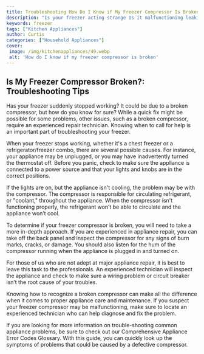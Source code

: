 ```yaml
---
title: Troubleshooting How Do I Know if My Freezer Compressor Is Broken
description: "Is your freezer acting strange Is it malfunctioning leaking or not running at all In this blog post learn how to diagnose a broken freezer compressor and what solutions can help"
keywords: freezer
tags: ["Kitchen Appliances"]
author: Curtis
categories: ["Household Appliances"]
cover: 
 image: /img/kitchenappliances/49.webp
 alt: 'How do I know if my freezer compressor is broken'
---
```

## Is My Freezer Compressor Broken?: Troubleshooting Tips
Has your freezer suddenly stopped working? It could be due to a broken compressor, but how do you know for sure? While a quick fix might be possible for some problems, other issues, such as a broken compressor, require an experienced repair technician. Knowing when to call for help is an important part of troubleshooting your freezer.

When your freezer stops working, whether it's a chest freezer or a refrigerator/freezer combo, there are several possible causes. For instance, your appliance may be unplugged, or you may have inadvertently turned the thermostat off. Before you panic, check to make sure the appliance is connected to a power source and that your lights and knobs are in the correct positions.

If the lights are on, but the appliance isn't cooling, the problem may be with the compressor. The compressor is responsible for circulating refrigerant, or "coolant," throughout the appliance. When the compressor isn't functioning properly, the refrigerant won’t be able to circulate and the appliance won’t cool.

To determine if your freezer compressor is broken, you will need to take a more in-depth approach. If you are experienced in appliance repair, you can take off the back panel and inspect the compressor for any signs of burn marks, cracks, or damage. You should also listen for the hum of the compressor running when the appliance is plugged in and turned on.

For those of us who are not adept at major appliance repair, it is best to leave this task to the professionals. An experienced technician will inspect the appliance and check to make sure a wiring problem or circuit breaker isn’t the root cause of your troubles.

Knowing how to recognize a broken compressor can make all the difference when it comes to proper appliance care and maintenance. If you suspect your freezer compressor may be malfunctioning, make sure to locate an experienced technician who can help diagnose and fix the problem.

If you are looking for more information on trouble-shooting common appliance problems, be sure to check out our Comprehensive Appliance Error Codes Glossary. With this guide, you can quickly look up the symptoms of problems that could be caused by a defective compressor.

